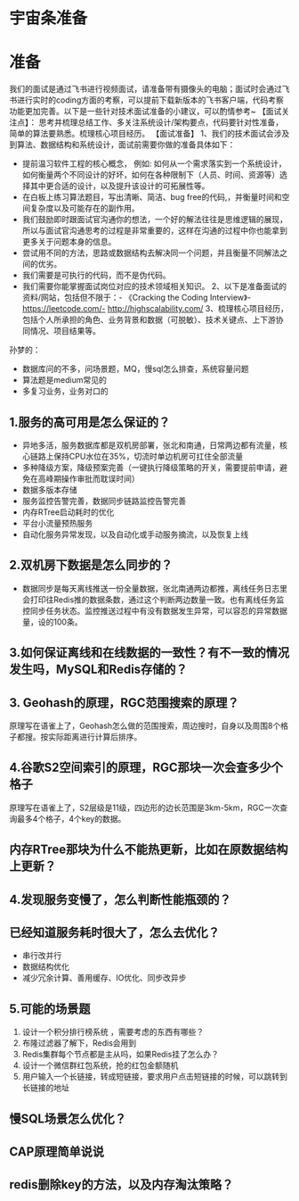 # 宇宙条准备

# 准备

我们的面试是通过飞书进行视频面试，请准备带有摄像头的电脑；面试时会通过飞书进行实时的coding方面的考察，可以提前下载新版本的飞书客户端，代码考察功能更加完善。以下是一些针对技术面试准备的小建议，可以酌情参考~ 
【面试关注点】： 思考并梳理总结工作、多关注系统设计/架构要点，代码要针对性准备，简单的算法要熟悉。梳理核心项目经历。 
【面试准备】 
1、我们的技术面试会涉及到算法、数据结构和系统设计，面试前需要你做的准备具体如下： 
- 提前温习软件工程的核心概念， 例如: 如何从一个需求落实到一个系统设计，如何衡量两个不同设计的好坏，如何在各种限制下（人员、时间、资源等）选择其中更合适的设计，以及提升该设计的可拓展性等。 
- 在白板上练习算法题目，写出清晰、简洁、bug free的代码,，并衡量时间和空间复杂度以及可能存在的副作用。 
- 我们鼓励即时跟面试官沟通你的想法，一个好的解法往往是思维逻辑的展现，所以与面试官沟通思考的过程是非常重要的，这样在沟通的过程中你也能拿到更多关于问题本身的信息。 
- 尝试用不同的方法，思路或数据结构去解决同一个问题，并且衡量不同解法之间的优劣。 
- 我们需要是可执行的代码，而不是伪代码。 
- 我们需要你能掌握面试岗位对应的技术领域相关知识。 
2、以下是准备面试的资料/网站，包括但不限于：- 《Cracking the Coding Interview》- https://leetcode.com/- http://highscalability.com/ 
3、梳理核心项目经历，包括个人所承担的角色、业务背景和数据（可脱敏）、技术关键点、上下游协同情况、项目结果等。



孙梦的：

*  数据库问的不多，问场景题，MQ，慢sql怎么排查，系统容量问题
* 算法题是medium常见的
* 多复习业务，业务对口的







## 1.服务的高可用是怎么保证的？

* 异地多活，服务数据库都是双机房部署，张北和南通，日常两边都有流量，核心链路上保持CPU水位在35%，切流时单边机房可扛住全部流量
* 多种降级方案，降级预案完善（一键执行降级策略的开关，需要提前申请，避免在高峰期操作审批而耽误时间）
* 数据多版本存储
* 服务监控告警完善，数据同步链路监控告警完善
* 内存RTree启动耗时的优化
* 平台小流量预热服务
* 自动化服务异常发现，以及自动化或手动服务摘流，以及恢复上线



## 2.双机房下数据是怎么同步的？

* 数据同步是每天离线推送一份全量数据，张北南通两边都推，离线任务日志里会打印往Redis推的数据条数，通过这个判断两边数量一致。也有离线任务监控同步任务状态。监控推送过程中有没有数据发生异常，可以容忍的异常数据量，设的100条。



## 3.如何保证离线和在线数据的一致性？有不一致的情况发生吗，MySQL和Redis存储的？





## 3. Geohash的原理，RGC范围搜索的原理？

原理写在语雀上了，Geohash怎么做的范围搜索，周边搜时，自身以及周围8个格子都搜。按实际距离进行计算后排序。



## 4.谷歌S2空间索引的原理，RGC那块一次会查多少个格子

原理写在语雀上了，S2层级是11级，四边形的边长范围是3km-5km，RGC一次查询最多4个格子，4个key的数据。



## 内存RTree那块为什么不能热更新，比如在原数据结构上更新？





## 4.发现服务变慢了，怎么判断性能瓶颈的？



## 已经知道服务耗时很大了，怎么去优化？

* 串行改并行
* 数据结构优化
* 减少冗余计算、善用缓存、IO优化、同步改异步



## 5.可能的场景题

1. 设计一个积分排行榜系统 ，需要考虑的东西有哪些？
2. 布隆过滤器了解下，Redis会用到
3. Redis集群每个节点都是主从吗，如果Redis挂了怎么办？
4. 设计一个微信群红包系统，抢的红包金额随机
5. 用户输入一个长链接，转成短链接，要求用户点击短链接的时候，可以跳转到长链接的地址



## 慢SQL场景怎么优化？





## CAP原理简单说说



## redis删除key的方法，以及内存淘汰策略？
